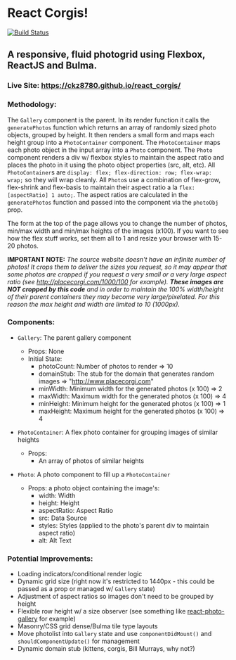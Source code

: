 # React Corgis!

[![Build Status](https://travis-ci.org/ckz8780/react_corgis.svg?branch=master)](https://travis-ci.org/ckz8780/react_corgis)

## A responsive, fluid photogrid using Flexbox, ReactJS and Bulma.

### Live Site: https://ckz8780.github.io/react_corgis/

### Methodology:

The `Gallery` component is the parent. In its render function it calls the `generatePhotos` function which returns an array of randomly sized photo objects, grouped by height. It then renders a small form and maps each height group into a `PhotoContainer` component. The `PhotoContainer` maps each photo object in the input array into a `Photo` component. The `Photo` component renders a div w/ flexbox styles to maintain the aspect ratio and places the photo in it using the photo object properties (src, alt, etc). All `PhotoContainer`s are `display: flex; flex-direction: row; flex-wrap: wrap;` so they will wrap cleanly. All `Photo`s use a combination of flex-grow, flex-shrink and flex-basis to maintain their aspect ratio a la `flex: [aspectRatio] 1 auto;`. The aspect ratios are calculated in the `generatePhotos` function and passed into the component via the `photoObj` prop.

The form at the top of the page allows you to change the number of photos, min/max width and min/max heights of the images (x100). If you want to see how the flex stuff works, set them all to 1 and resize your browser with 15-20 photos.

**IMPORTANT NOTE:** *The source website doesn't have an infinite number of photos! It crops them to deliver the sizes you request, so it may appear that some photos are cropped if you request a very small or a very large aspect ratio (see http://placecorgi.com/1000/100 for example). **These images are NOT cropped by this code** and in order to maintain the 100% width/height of their parent containers they may become very large/pixelated. For this reason the max height and width are limited to 10 (1000px).*

### Components:

- `Gallery`: The parent gallery component
  - Props: None
  - Initial State: 
    - photoCount: Number of photos to render => 10
    - domainStub: The stub for the domain that generates random images => "http://www.placecorgi.com"
    - minWidth: Minimum width for the generated photos (x 100) => 2
    - maxWidth: Maximum width for the generated photos (x 100) => 4
    - minHeight: Minimum height for the generated photos (x 100) => 1
    - maxHeight: Maximum height for the generated photos (x 100) => 4

- `PhotoContainer`: A flex photo container for grouping images of similar heights
  - Props: 
    - An array of photos of similar heights

- `Photo`: A photo component to fill up a `PhotoContainer`
  - Props: a photo object containing the image's:
    - width: Width
    - height: Height
    - aspectRatio: Aspect Ratio
    - src: Data Source
    - styles: Styles (applied to the photo's parent div to maintain aspect ratio)
    - alt: Alt Text

### Potential Improvements:

- Loading indicators/conditional render logic
- Dynamic grid size (right now it's restricted to 1440px - this could be passed as a prop or managed w/ `Gallery` state)
- Adjustment of aspect ratios so images don't need to be grouped by height
- Flexible row height w/ a size observer (see something like [react-photo-gallery](https://github.com/neptunian/react-photo-gallery/) for example)
- Masonry/CSS grid dense/Bulma tile type layouts
- Move photolist into `Gallery` state and use `componentDidMount()` and `shouldComponentUpdate()` for management
- Dynamic domain stub (kittens, corgis, Bill Murrays, why not?)